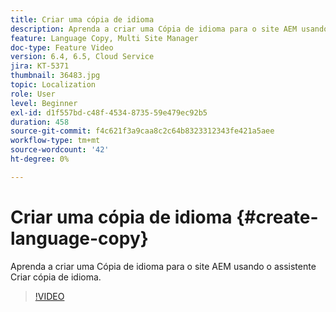 ```yaml
---
title: Criar uma cópia de idioma
description: Aprenda a criar uma Cópia de idioma para o site AEM usando o assistente Criar cópia de idioma.
feature: Language Copy, Multi Site Manager
doc-type: Feature Video
version: 6.4, 6.5, Cloud Service
jira: KT-5371
thumbnail: 36483.jpg
topic: Localization
role: User
level: Beginner
exl-id: d1f557bd-c48f-4534-8735-59e479ec92b5
duration: 458
source-git-commit: f4c621f3a9caa8c2c64b8323312343fe421a5aee
workflow-type: tm+mt
source-wordcount: '42'
ht-degree: 0%

---
```


# Criar uma cópia de idioma {#create-language-copy}

Aprenda a criar uma Cópia de idioma para o site AEM usando o assistente Criar cópia de idioma.

>[!VIDEO](https://video.tv.adobe.com/v/36483?quality=12&learn=on)

